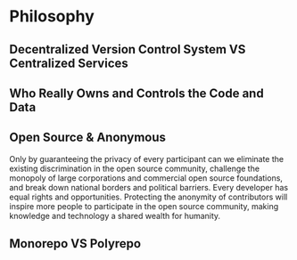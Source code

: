 # Philosophy

## Decentralized Version Control System VS Centralized Services

## Who Really Owns and Controls the Code and Data

## Open Source & Anonymous

Only by guaranteeing the privacy of every participant can we eliminate the existing discrimination in the open source community, challenge the monopoly of large corporations and commercial open source foundations, and break down national borders and political barriers. Every developer has equal rights and opportunities. Protecting the anonymity of contributors will inspire more people to participate in the open source community, making knowledge and technology a shared wealth for humanity.

## Monorepo VS Polyrepo